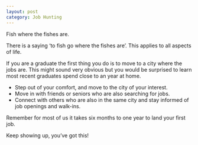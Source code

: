 ```yaml
---
layout: post
category: Job Hunting
---
```


Fish where the fishes are. 

There is a saying ‘to fish go where the fishes are’. This applies to all aspects of life.

If you are a graduate the first thing you do is to move to a city where the jobs are. This might sound very obvious but you would be surprised to learn most recent graduates spend close to an year at home.

- Step out of your comfort, and move to the city of your interest.
- Move in with friends or seniors who are also searching for jobs.
- Connect with others who are also in the same city and stay informed of job openings and walk-ins.

Remember for most of us it takes six months to one year to land your first job. 

Keep showing up, you’ve got this!